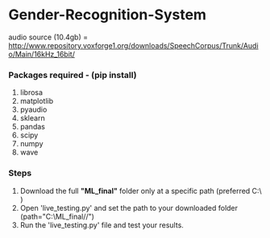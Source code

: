 # Gender-Recognition-System

audio source (10.4gb) = http://www.repository.voxforge1.org/downloads/SpeechCorpus/Trunk/Audio/Main/16kHz_16bit/



### Packages required - (pip install)
 1. librosa
 2. matplotlib
 3. pyaudio
 4. sklearn
 5. pandas
 6. scipy
 7. numpy
 8. wave

### Steps
 1. Download the full <b>"ML_final"</b> folder only at a specific path (preferred C:\ )
 2. Open 'live_testing.py' and set the path to your downloaded folder (path="C:\ML_final//") 
 3. Run the 'live_testing.py' file and test your results.
